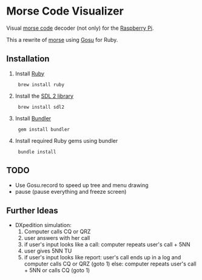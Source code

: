 # Morse Code Visualizer

Visual [morse code](https://en.wikipedia.org/wiki/Morse_code) decoder (not only) for the [Raspberry Pi](https://en.wikipedia.org/wiki/Raspberry_Pi).

This a rewrite of [morse](https://github.com/malteschmitz/morse) using [Gosu](https://www.libgosu.org/) for Ruby.

## Installation

1. Install [Ruby](https://www.ruby-lang.org)

        brew install ruby
 
1. Install the [SDL 2 library](http://www.libsdl.org/)

        brew install sdl2
  
1. Install [Bundler](http://bundler.io/)

        gem install bundler
  
1. Install required Ruby gems using bundler

        bundle install

## TODO

* Use Gosu.record to speed up tree and menu drawing
* pause (pause everything and freeze screen)

## Further Ideas

* DXpedition simulation:
  1. Computer calls CQ or QRZ
  2. user answers with her call
  3. if user's input looks like a call:
       computer repeats user's call + 5NN
  4. user gives 5NN TU
  5. if user's input looks like report:
       user's call ends up in a log and
       computer calls CQ or QRZ (goto 1)
     else:
       computer repeats user's call + 5NN or calls CQ (goto 1)
